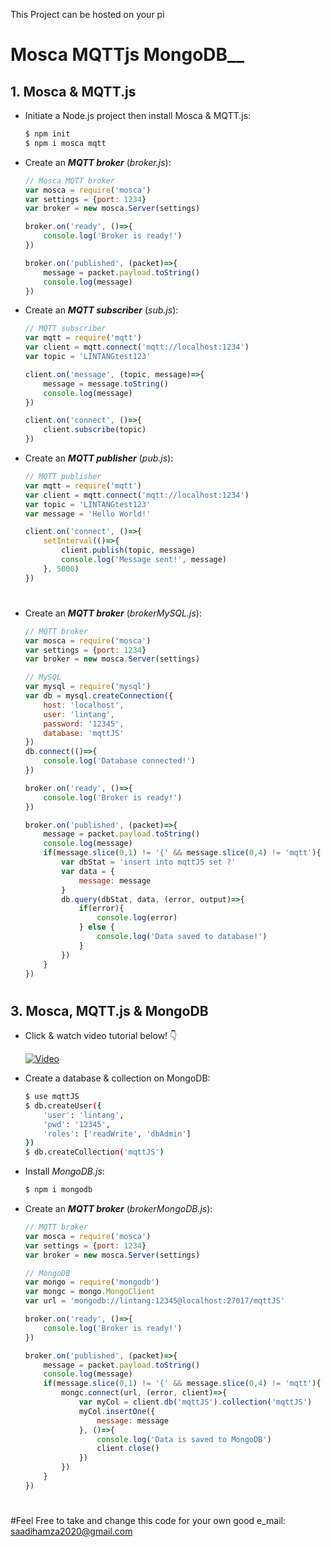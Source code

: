 
This Project can be hosted on your pi 

# Mosca MQTTjs  MongoDB__

## __1. Mosca & MQTT.js__
- Initiate a Node.js project then install Mosca & MQTT.js:
    
    ```bash
    $ npm init
    $ npm i mosca mqtt
    ```

- Create an __*MQTT broker*__ (_broker.js_):

    ```javascript
    // Mosca MQTT broker
    var mosca = require('mosca')
    var settings = {port: 1234}
    var broker = new mosca.Server(settings)

    broker.on('ready', ()=>{
        console.log('Broker is ready!')
    })

    broker.on('published', (packet)=>{
        message = packet.payload.toString()
        console.log(message)
    })
    ```

- Create an __*MQTT subscriber*__ (_sub.js_):

    ```javascript
    // MQTT subscriber
    var mqtt = require('mqtt')
    var client = mqtt.connect('mqtt://localhost:1234')
    var topic = 'LINTANGtest123'

    client.on('message', (topic, message)=>{
        message = message.toString()
        console.log(message)
    })

    client.on('connect', ()=>{
        client.subscribe(topic)
    })
    ```

- Create an __*MQTT publisher*__ (_pub.js_):

    ```javascript
    // MQTT publisher
    var mqtt = require('mqtt')
    var client = mqtt.connect('mqtt://localhost:1234')
    var topic = 'LINTANGtest123'
    var message = 'Hello World!'

    client.on('connect', ()=>{
        setInterval(()=>{
            client.publish(topic, message)
            console.log('Message sent!', message)
        }, 5000)
    })
    ```
#


- Create an __*MQTT broker*__ (_brokerMySQL.js_):

    ```javascript
    // MQTT broker
    var mosca = require('mosca')
    var settings = {port: 1234}
    var broker = new mosca.Server(settings)

    // MySQL 
    var mysql = require('mysql')
    var db = mysql.createConnection({
        host: 'localhost',
        user: 'lintang',
        password: '12345',
        database: 'mqttJS'
    })
    db.connect(()=>{
        console.log('Database connected!')
    })

    broker.on('ready', ()=>{
        console.log('Broker is ready!')
    })

    broker.on('published', (packet)=>{
        message = packet.payload.toString()
        console.log(message)
        if(message.slice(0,1) != '{' && message.slice(0,4) != 'mqtt'){
            var dbStat = 'insert into mqttJS set ?'
            var data = {
                message: message
            }
            db.query(dbStat, data, (error, output)=>{
                if(error){
                    console.log(error)
                } else {
                    console.log('Data saved to database!')
                }
            })
        }
    })
    ```

#

## __3. Mosca, MQTT.js & MongoDB__

- Click & watch video tutorial below! 👇

    [![Video](https://img.youtube.com/vi/-8NgIdT_OBc/0.jpg)](https://www.youtube.com/watch?v=-8NgIdT_OBc)

- Create a database & collection on MongoDB:
    
    ```bash
    $ use mqttJS
    $ db.createUser({
        'user': 'lintang',
        'pwd': '12345',
        'roles': ['readWrite', 'dbAdmin']
    })
    $ db.createCollection('mqttJS')
    ```

- Install _MongoDB.js_:

    ```bash
    $ npm i mongodb
    ```

- Create an __*MQTT broker*__ (_brokerMongoDB.js_):

    ```javascript
    // MQTT broker
    var mosca = require('mosca')
    var settings = {port: 1234}
    var broker = new mosca.Server(settings)

    // MongoDB
    var mongo = require('mongodb')
    var mongc = mongo.MongoClient
    var url = 'mongodb://lintang:12345@localhost:27017/mqttJS'

    broker.on('ready', ()=>{
        console.log('Broker is ready!')
    })

    broker.on('published', (packet)=>{
        message = packet.payload.toString()
        console.log(message)
        if(message.slice(0,1) != '{' && message.slice(0,4) != 'mqtt'){
            mongc.connect(url, (error, client)=>{
                var myCol = client.db('mqttJS').collection('mqttJS')
                myCol.insertOne({
                    message: message
                }, ()=>{
                    console.log('Data is saved to MongoDB')
                    client.close()
                })
            })
        }
    })
    ```

#

#Feel Free to take and change this code for your own good e_mail: saadihamza2020@gmail.com

